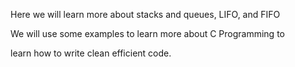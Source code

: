 Here we will learn more about stacks and queues, LIFO, and FIFO

We will use some examples to learn more about C Programming to

learn how to write clean efficient code.

